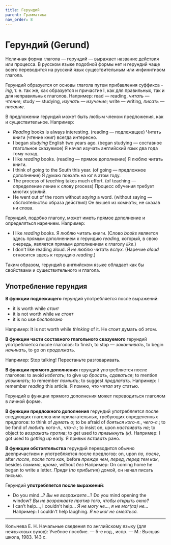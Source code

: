 ```yaml
---
title: Герундий
parent: Грамматика
nav_order: 8
---
```


# Герундий (Gerund)

Неличная форма глагола — герундий — выражает название действия или
процесса.  В русском языке подобной формы нет и герундий чаще всего
переводится на русский язык существительным или инфинитивом глагола.

Герундий образуется от основы глагола путем прибавления суффикса
*-ing*, т. е. так же, как образуется и причастие I, как для
правильных, так и для неправильных глаголов.  Например: read —
reading, *читать — чтение*; study — studying, *изучать — изучение*;
write — writing, *писать — писание*.

В предложении герундий может быть любым членом предложения, как и
существительное.  Например:
- *Reading* books is always interesting.  (reading — подлежащее)
  Читать книги (чтение книг) всегда интересно.
- I began *studying* English two years ago.  (began studying —
  coставное глагольное сказуемое) Я начал изучать английский язык два
  года тому назад.
- I like *reading* books.  (reading — прямое дополнение) Я люблю
  читать книги.
- I think of *going* to the South this year.  (of going — предложное
  дополнение) Я думаю поехать на юг в этом году.
- The process of *teaching* takes much effort.  (of teaching —
  определение ление к слову process) Процесс обучения требует многих
  усилий.
- He went out of the room without *saying* a word.  (without saying —
  обстоятельство образа действия) Он вышел из комнаты, не сказав ни
  слова.

Герундий, подобно глаголу, может иметь прямое дополнение и
определяться наречием.  Например:
- I like *reading* books.  Я люблю читать книги.  (Слово *books*
  является здесь прямым дополнением к герундию *reading*, который, в
  свою очередь, является прямым дополнением к глаголу *like*.)
- I don't like reading aloud.  *Я не люблю читать вслух.* (Наречие
  *aloud* относится здесь к герундию *reading*.)

Таким образом, герундий в английском языке обладает как бы свойствами
и существительного и глагола.

## Употребление герундия

**В функции подлежащего** герундий употребляется после выражений:
- it is worth while *стоит*
- it is not worth while *не стоит*
- it is no use *бесполезно*

Например: It is not worth while *thinking* of it.  Не стоит думать об
этом.

**В функции части составного глагольного сказуемого** герундий
употребляется после глаголов: to finish, to stop — *заканчивать*, to
begin *начинать*, to go on *продолжать*.

Например: Stop talking!  Перестаньте разговаривать.

**В функции прямого дополнения** герундий употребляется после
глаголов: to avoid *избегать*; to give up *бросать*, *сдаваться*; to
mention *упоминать*; to remember *помнить*; to suggest *предлагать*.
Например: I remember *reading* this article.  Я помню, что *читал* эту
статью.

Герундий в функции прямого дополнения может переводиться глаголом в
личной форме.

**В функции предложного дополнения** герундий употребляется после
следующих глаголов или прилагательных, требующих определенных
предлогов: to think of *думать о*; to be afraid of *бояться кого-л.*,
*чего-л.*; to be fond of *любить кого-л.*, *что-л.*; to insist on,
upon *настаивать на*; to object to *возражать против*; to get used to
*привыкнуть (к)*.  Например: I got used to *getting up* early.  Я
привык *вставать* рано.

**В функции обстоятельства** герундий переводится обычно деепричастием
и употребляется после предлогов: on, upon *по, после*, after *после*,
*после того как*, before *прежде чем*, *перед*, *перед тем как*,
besides *помимо*, *кроме*, without *без* Например: On coming home he
began to write a letter.  *Придя* (*по прибытии*) домой, он начал
писать письмо.

Герундий **употребляется после выражений**:
- Do you mind...? *Вы не возражаете*...?  Do you mind opening the
  window?  *Вы не возражаете против того, чтобы открыть окно?*
- I can’t help..., I couldn't help... *Я не могу не...*, *я не мог(ла)
  не...* Например: I couldn't help laughing.  *Я не мог не смеяться.*


---

Колычева Е. Н.  Начальные сведения по английскому языку (для
неязыковых вузов): Учебное пособие. — 5-е изд., испр. — М.: Высшая
школа, 1983. 143 с.

